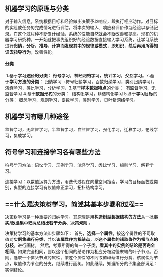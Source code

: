 ## 机器学习的原理与分类

​	对于输入信息，系统根据目标和经验做出决策予以响应，即执行相应动作。对目标的实现或任务的完成情况进行评估。将本次的输入、响应和评价作为经验以存储记录。在这个过程种不断累计经验，系统的性能自然就会不断改善和提高。
​	现在的机器学习研究种，一开始就把事先组织好的经验数据直接输入学习系统，让学习系统进行**归纳，分析，推导，计算而发现其中的规律或模式**，**即知识**，**然后再用所得知识去指导行为**，改善性能。

#### 分类

​	1.基于**学习途径的分类**：
​		**符号学习**，**神经网络学习**，**统计学习**，**交互学习**。
​	2.基于**学习方法的分类**：
​		归纳学习（符号归纳学习，函数归纳学习，类别归纳学习），演绎学习，类比学习，分析学习。
​	3.基于**样本数据特点**的分类：
​		有监督学习，无监督学习
​	4.基于**数据形式**的分类：
​		结构化学习，非结构化学习
​	5.基于**学习目标**的分类：
​		概念学习，规则学习，函数学习，类别学习，贝叶斯网络学习。

## 机器学习有哪几种途径

监督学习，无监督学习，半监督学习，自监督学习，强化学习，迁移学习，在线学习，集成学习。

## 符号学习和连接学习各有哪些方法

符号学习方法：记忆学习，示例学习，演绎学习，类比学习，规则学习，解释学习。

连接学习：以数值运算为方法，用迭代过程在向量空间搜索，学习的目标函数或类别，典型的连接学习有权值修正学习，拓扑结构学习。

## ==什么是决策树学习，简述其基本步骤和过程==

决策树学习是一种重要的归纳学习。其原理是用**构造树型数据结构的方法**从一批**事实/数据集中归纳总结出若干分类、决策规则** 。

决策树学习的基本方法和步骤如下：
	首先，**选择一个属性**，按这个属性的不同取值对**实例集进行分类**，并以**该属性作为根结点**，以**这个属性的诸取值作为根节点的分枝**，进行画树。
	然后，考察所得的每一个子类，**看其中的实例的结论是否完全相同**。如果完全相同，则以这个相同的结论作为相应分枝路径末端的叶子节点。否则，选取一个非父节点的属性，按这个属性的不同取值继续进行分类，该属性为节点，取值作为节点的分支，继续进行画树。如此继续，知道所分的子集全部满足：实例结论。	

